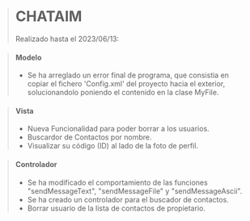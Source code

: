 > # CHATAIM 
> Realizado hasta el 2023/06/13:

> #### Modelo
> - Se ha arreglado un error final de programa, que consistia en copiar el fichero 'Config.xml' del proyecto hacia el exterior, solucionandolo poniendo el contenido en la clase MyFile. 

> #### Vista
> - Nueva Funcionalidad para poder borrar a los usuarios.
> - Buscardor de Contactos por nombre.
> - Visualizar su código (ID) al lado de la foto de perfil.

> #### Controlador
> - Se ha modificado el comportamiento de las funciones "sendMessageText", "sendMessageFile" y "sendMessageAscii".
> - Se ha creado un controlador para el buscador de contactos.
> - Borrar usuario de la lista de contactos de propietario.